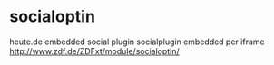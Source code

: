 socialoptin
===========

heute.de embedded social plugin
  socialplugin embedded per iframe http://www.zdf.de/ZDFxt/module/socialoptin/